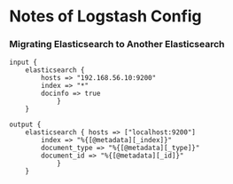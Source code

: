 
Notes of Logstash Config
========================

### Migrating Elasticsearch to Another Elasticsearch
	input {
  		elasticsearch {
   			hosts => "192.168.56.10:9200"
	 		index => "*" 
 			docinfo => true
  				}
		}

	output {
		elasticsearch { hosts => ["localhost:9200"] 
			index => "%{[@metadata][_index]}"
			document_type => "%{[@metadata][_type]}"
			document_id => "%{[@metadata][_id]}"
				}
		}
